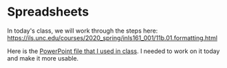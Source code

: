 # Spreadsheets

In today's class, we will work through the steps here:
<https://ils.unc.edu/courses/2020_spring/inls161_001/11b.01.formatting.html>

Here is the [PowerPoint file that I used in class](https://sakai.unc.edu/access/content/group/8f9c1dbd-3e27-400a-bdae-29608fa12361/misc-screenshots/formatting-functions-formulas.pptx). I needed to work on it today and make it more usable. 
